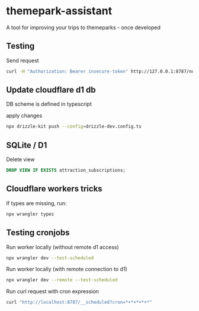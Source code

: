 # themepark-assistant
A tool for improving your trips to themeparks - once developed

## Testing
Send request

```bash
curl -H "Authorization: Bearer insecure-token" http://127.0.0.1:8787/notification/list
```

## Update cloudflare d1 db
DB scheme is defined in typescript

apply changes
```bash
npx drizzle-kit push --config=drizzle-dev.config.ts
```

## SQLite / D1
Delete view
```sql
DROP VIEW IF EXISTS attraction_subscriptions;
```

## Cloudflare workers tricks
If types are missing, run:
```bash
npx wrangler types
```

## Testing cronjobs
Run worker locally (without remote d1 access)
```bash
npx wrangler dev --test-scheduled
```

Run worker locally (with remote connection to d1)
```bash
npx wrangler dev --remote --test-scheduled
```

Run curl request with cron expression
```bash
curl "http://localhost:8787/__scheduled?cron=*+*+*+*+*"
```
